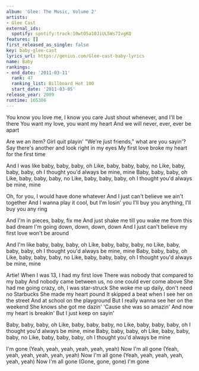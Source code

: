 ```yaml
---
album: 'Glee: The Music, Volume 2'
artists:
- Glee Cast
external_ids:
  spotify: spotify:track:10wtO5a10JiUL5Ws7IvgKQ
features: []
first_released_as_single: false
key: baby-glee-cast
lyrics_url: https://genius.com/Glee-cast-baby-lyrics
name: Baby
rankings:
- end_date: '2011-03-11'
  rank: 47
  ranking_list: Billboard Hot 100
  start_date: '2011-03-05'
release_year: 2009
runtime: 165306
---
```

You know you love me, I know you care
Just shout whenever, and I'll be there
You want my love, you want my heart
And we will never, ever, ever be apart

Are we an item? Girl quit playin'
"We're just friends," what are you sayin'?
Say there's another and look right in my eyes
My first love broke my heart for the first time

And I was like baby, baby, baby, oh
Like, baby, baby, baby, no
Like, baby, baby, baby, oh
I thought you'd always be mine, mine
Baby, baby, baby, oh
Like, baby, baby, baby, no
Like, baby, baby, baby, oh
I thought you'd always be mine, mine

Oh, for you, I would have done whatever
And I just can't believe we ain't together
And I wanna play it cool, but I'm losin' you
I'll buy you anything, I'll buy you any ring

And I'm in pieces, baby, fix me
And just shake me till you wake me from this bad dream
I'm going down, down, down, down
And I just can't believe my first love won't be around

And I'm like baby, baby, baby, oh
Like, baby, baby, baby, no
Like, baby, baby, baby, oh
I thought you'd always be mine, mine
Baby, baby, baby, oh
Like, baby, baby, baby, no
Like, baby, baby, baby, oh
I thought you'd always be mine, mine


Artie!
When I was 13, I had my first love
There was nobody that compared to my baby
And nobody came between us, no one could ever come above
She had me going crazy, oh, I was star-struck
She woke me up daily, don't need no Starbucks
She made my heart pound
It skipped a beat when I see her on the street
And at school on the playground
But I really wanna see her on the weekend
She knows she got me dazin'
'Cause she was so amazin'
And now my heart is breakin'
But I just keep on sayin'


Baby, baby, baby, oh
Like, baby, baby, baby, no
Like, baby, baby, baby, oh
I thought you'd always be mine, mine
Baby, baby, baby, oh
Like, baby, baby, baby, no
Like, baby, baby, baby, oh
I thought you'd always be mine

I'm gone (Yeah, yeah, yeah, yeah, yeah, yeah)
Now I'm all gone (Yeah, yeah, yeah, yeah, yeah, yeah)
Now I'm all gone (Yeah, yeah, yeah, yeah, yeah, yeah)
Now I'm all gone (Gone, gone, gone)
I'm gone
